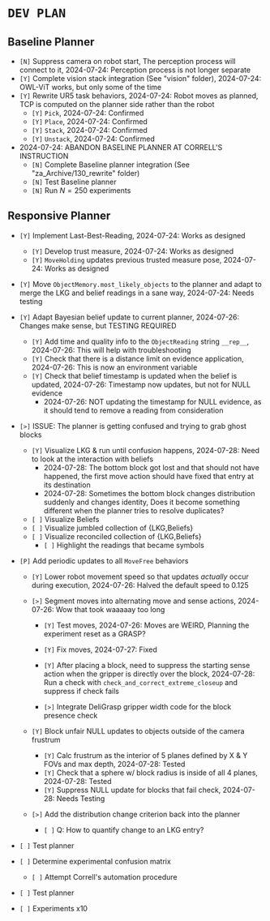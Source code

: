 # `DEV PLAN`

## Baseline Planner
* `[N]` Suppress camera on robot start, The perception process will connect to it, 2024-07-24: Perception process is not longer separate
* `[Y]` Complete vision stack integration (See "vision" folder), 2024-07-24: OWL-ViT works, but only some of the time
* `[Y]` Rewrite UR5 task behaviors, 2024-07-24: Robot moves as planned, TCP is computed on the planner side rather than the robot
    - `[Y]` `Pick`, 2024-07-24: Confirmed
    - `[Y]` `Place`, 2024-07-24: Confirmed
    - `[Y]` `Stack`, 2024-07-24: Confirmed
    - `[Y]` `Unstack`, 2024-07-24: Confirmed
* 2024-07-24: ABANDON BASELINE PLANNER AT CORRELL'S INSTRUCTION
    - `[N]` Complete Baseline planner integration (See "za_Archive/130_rewrite" folder)
    - `[N]` Test Baseline planner
    - `[N]` Run $N=250$ experiments


## Responsive Planner
* `[Y]` Implement Last-Best-Reading, 2024-07-24: Works as designed
    - `[Y]` Develop trust measure, 2024-07-24: Works as designed
    - `[Y]` `MoveHolding` updates previous trusted measure pose, 2024-07-24: Works as designed
* `[Y]` Move `ObjectMemory.most_likely_objects` to the planner and adapt to merge the LKG and belief readings in a sane way, 2024-07-24: Needs testing
* `[Y]` Adapt Bayesian belief update to current planner, 2024-07-26: Changes make sense, but TESTING REQUIRED
    - `[Y]` Add time and quality info to the `ObjectReading` string `__rep__`, 2024-07-26: This will help with troubleshooting
    - `[Y]` Check that there is a distance limit on evidence application, 2024-07-26: This is now an environment variable
    - `[Y]` Check that belief timestamp is updated when the belief is updated, 2024-07-26: Timestamp now updates, but not for NULL evidence
        * 2024-07-26: NOT updating the timestamp for NULL evidence, as it should tend to remove a reading from consideration
    

* `[>]` ISSUE: The planner is getting confused and trying to grab ghost blocks
    - `[Y]` Visualize LKG & run until confusion happens, 2024-07-28: Need to look at the interaction with beliefs
        * 2024-07-28: The bottom block got lost and that should not have happened, the first move action should have fixed that entry at its destination 
        * 2024-07-28: Sometimes the bottom block changes distribution suddenly and changes identity, Does it become something different when the planner tries to resolve duplicates?
    - `[ ]` Visualize Beliefs
    - `[ ]` Visualize jumbled collection of {LKG,Beliefs}
    - `[ ]` Visualize reconciled collection of {LKG,Beliefs}
        * `[ ]` Highlight the readings that became symbols


* `[P]` Add periodic updates to all `MoveFree` behaviors
    - `[Y]` Lower robot movement speed so that updates *actually* occur during execution, 2024-07-26: Halved the default speed to 0.125
    - `[>]` Segment moves into alternating move and sense actions, 2024-07-26: Wow that took waaaaay too long
        * `[Y]` Test moves, 2024-07-26: Moves are WEIRD, Planning the experiment reset as a GRASP?
        * `[Y]` Fix moves, 2024-07-27: Fixed
        * `[Y]` After placing a block, need to suppress the starting sense action when the gripper is directly over the block, 2024-07-28: Run a 
        check with `check_and_correct_extreme_closeup` and suppress if check fails

        * `[>]` Integrate DeliGrasp gripper width code for the block presence check

    - `[Y]` Block unfair NULL updates to objects outside of the camera frustrum
        * `[Y]` Calc frustrum as the interior of 5 planes defined by X & Y FOVs and max depth, 2024-07-28: Tested
        * `[Y]` Check that a sphere w/ block radius is inside of all 4 planes, 2024-07-28: Tested
        * `[Y]` Suppress NULL update for blocks that fail check, 2024-07-28: Needs Testing
    - `[>]` Add the distribution change criterion back into the planner 
        * `[ ]` Q: How to quantify change to an LKG entry?
* `[ ]` Test planner



* `[ ]` Determine experimental confusion matrix
    - `[ ]` Attempt Correll's automation procedure

* `[ ]` Test planner
* `[ ]` Experiments x10
